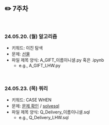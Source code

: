 ## ✏️ 7주차

</br>

### 24.05.20. (월) 알고리즘
- 키워드: 이진 탐색
- 문제: [선물](https://www.acmicpc.net/problem/1166)
- 파일 제목 양식: A_GIFT_이름이니셜.py 혹은 .ipynb
  - e.g., A_GIFT_LHW.py


</br>

### 24.05.23. (목) 쿼리
- 키워드: CASE WHEN
- 문제: [문제 확인](https://honeynyancat.tistory.com/72) / [solvesql](https://solvesql.com/problems/estimated-delivery-date/)
- 파일 제목 양식: Q_Delivery_이름이니셜.sql
  - e.g., Q_Delivery_LHW.sql

</br>
